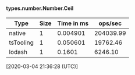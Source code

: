 #### types.number.Number.Ceil

| Type | Size       | Time in ms | ops/sec |
|------|------------|------------|---------|
| native | 1 | 0.004901 | 204039.99 |
| tsTooling | 1 | 0.050601 | 19762.46 |
| lodash | 1 | 0.1601 | 6246.10 |

[2020-03-04 21:36:28 (UTC)]
